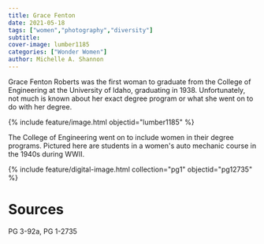 ```yaml
---
title: Grace Fenton
date: 2021-05-18
tags: ["women","photography","diversity"]
subtitle: 
cover-image: lumber1185
categories: ["Wonder Women"]
author: Michelle A. Shannon
---
```


Grace Fenton Roberts was the first woman to graduate from the College of Engineering at the University of Idaho, graduating in 1938. Unfortunately, not much is known about her exact degree program or what she went on to do with her degree.

{% include feature/image.html objectid="lumber1185" %}

The College of Engineering went on to include women in their degree programs. Pictured here are students in a women's auto mechanic course in the 1940s during WWII.

{% include feature/digital-image.html collection="pg1" objectid="pg12735" %}

# Sources

PG 3-92a, PG 1-2735
